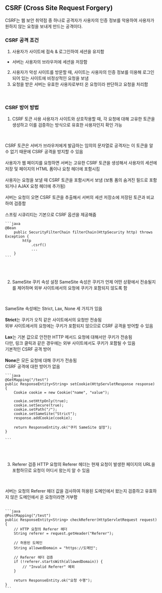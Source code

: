 ## CSRF (Cross Site Request Forgery) ##
CSRF는 웹 보안 취약점 중 하나로 공격자가 사용자의 인증 정보를 악용하여 사용자가 원하지 않는 요청을 보내게 만드는 공격이다.

### CSRF 공격 조건 ###
1. 사용자가 사이트에 접속 & 로그인하여 세션을 유지함
  - 서버는 사용자의 브라우저에 세션을 저장함
2. 사용자가 악성 사이트를 방문할 때, 사이트는 사용자의 인증 정보를 이용해 로그인 되어 있는 사이트에 비정상적인 요청을 보냄
3. 요청을 받은 서버는 유효한 사용자로부터 온 요청이라 판단하고 요청을 처리함

<br />

### CSRF 방어 방법 ###
1. CSRF 토큰 사용
사용자가 사이트와 상호작용할 때, 각 요청에 대해 고유한 토큰을 생성하고 이를 검증하는 방식으로 유효한 사용자인지 확인 가능
<br />
<br />
CSRF 토큰은 서버가 브라우저에게 발급하는 임의의 문자열로 공격자는 이 토큰을 알 수 없기 때문에 CSRF 공격을 방지할 수 있음
<br />
<br />
사용자가 웹 페이지를 요청하면 서버는 고유한 CSRF 토큰을 생성해서 사용자의 세션에 저장 및 페이지의 HTML 폼이나 요청 헤더에 포함시킴
<br />
<br />
사용자는 요청을 보낼 때 CSRF 토큰을 포함시켜서 보냄 (보통 폼의 숨겨진 필드로 포함되거나 AJAX 요청 헤더에 추가됨)
<br />
<br />
서버는 요청이 오면 CSRF 토큰을 추출해서 서버의 세션 저장소에 저장된 토큰과 비교하여 검증함
<br />
<br />
스프링 시큐리티는 기본으로 CSRF 옵션을 제공해줌

    ```java
    @Bean
        public SecurityFilterChain filterChain(HttpSecurity http) throws Exception {
            http
                .csrf()
                ...
        }
    ```

<br />
<br />

2. SameSite 쿠키 속성 설정
SameSite 속성은 쿠키가 언제 어떤 상황에서 전송될지를 제어하며 외부 사이트에서의 요청에 쿠키가 포함되지 않도록 함
<br />
<br />
SameSite 속성에는 Strict, Lax, None 세 가지가 있음
<br />
<br />
<b>Strict</b>는 쿠키가 오직 같은 사이트에서의 요청만 전송됨
<br />
외부 사이트에서의 요청에는 쿠키가 포함되지 않으므로 CSRF 공격을 방어할 수 있음
<br />
<br />
<b>Lax</b>는 기본 값으로 안전한 HTTP 메서드 요청에 대해서만 쿠키가 전송됨
<br />
다만, 링크 클릭과 같은 경우에는 외부 사이트에서도 쿠키가 포함될 수 있음
<br />
기본적인 CSRF 공격 방어
<br />
<br />
<b>None</b>은 모든 요청에 대해 쿠키가 전송됨
<br />
CSRF 공격에 대한 방어가 없음
<br />

    ```java
    @GetMapping("/test")
    public ResponseEntity<String> setCookie(HttpServletResponse response) {
        Cookie cookie = new Cookie("name", "value");

        cookie.setHttpOnly(true);
        cookie.setSecure(true);
        cookie.setPath("/");
        cookie.setSameSite("Strict");
        response.addCookie(cookie);

        return ResponseEntity.ok("쿠키 SameSite 설정");
    }

    ```
<br />
<br />

3. Referer 검증
HTTP 요청의 Referer 헤더는 현재 요청이 발생한 페이지의 URL을 포함하므로 요청이 어디서 왔는지 알 수 있음
<br />
<br />
서버는 요청의 Referer 헤더 값을 검사하여 허용된 도메인에서 왔는지 검증하고 유효하지 않은 도메인에서 온 요청이라면 거부함
<br />
<br />

    ```java
    @PostMapping("/test")
    public ResponseEntity<String> checkReferer(HttpServletRequest request) {
        // HTTP 요청의 Referer 헤더
        String referer = request.getHeader("Referer");

        // 허용된 도메인
        String allowedDomain = "https://도메인";

        // Referer 헤더 검증
        if (!referer.startsWith(allowedDomain)) {
            // "Invalid Referer" 예외
        }

        return ResponseEntity.ok("요청 수행");
    }
    ```